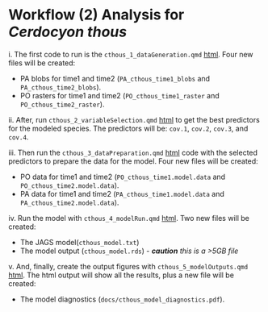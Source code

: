 # Workflow (2) Analysis for *Cerdocyon thous*

  i. The first code to run is the `cthous_1_dataGeneration.qmd` [html](/hotspots-of-change/code/Cerdocyon%20thous/cthous_1_dataGeneration.html). Four new files will be created: 
  - PA blobs for time1 and time2 (`PA_cthous_time1_blobs` and `PA_cthous_time2_blobs`).  
  - PO rasters for time1 and time2 (`PO_cthous_time1_raster` and `PO_cthous_time2_raster`).  

  ii. After, run `cthous_2_variableSelection.qmd` [html](/hotspots-of-change/code/Cerdocyon%20thous/cthous_2_variableSelection.html) to get the best predictors for the modeled species. The predictors will be: `cov.1`, `cov.2`, `cov.3`, and `cov.4`.  

  iii. Then run the `cthous_3_dataPreparation.qmd` [html](/hotspots-of-change/code/Cerdocyon%20thous/cthous_3_dataPreparation.html) code with the selected predictors to prepare the data for the model. Four new files will be created:    
  - PO data for time1 and time2 (`PO_cthous_time1.model.data` and `PO_cthous_time2.model.data`).  
  - PA data for time1 and time2 (`PA_cthous_time1.model.data` and `PA_cthous_time2.model.data`).  
  
  iv. Run the model with `cthous_4_modelRun.qmd` [html](/hotspots-of-change/code/Cerdocyon%20thous/cthous_4_modelRun.html). Two new files will be created:    
  - The JAGS model(`cthous_model.txt`)  
  - The model output (`cthous_model.rds`) - ***caution** this is a >5GB file*  
  
  v. And, finally, create the output figures with `cthous_5_modelOutputs.qmd` [html](/hotspots-of-change/code/Cerdocyon%20thous/cthous_5_modelOutputs.html). The html output will show all the results, plus a new file will be created:    
  - The model diagnostics (`docs/cthous_model_diagnostics.pdf`).  

